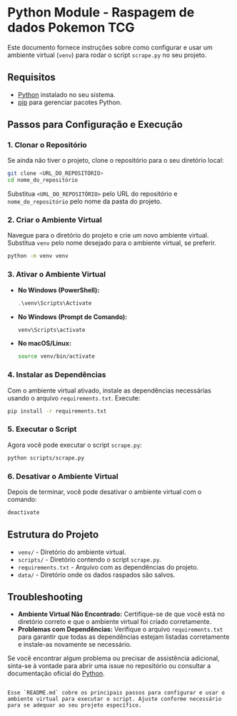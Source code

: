 # Python Module - Raspagem de dados Pokemon TCG

Este documento fornece instruções sobre como configurar e usar um ambiente virtual (`venv`) para rodar o script `scrape.py` no seu projeto. 

## Requisitos

- [Python](https://www.python.org/downloads/) instalado no seu sistema.
- [pip](https://pip.pypa.io/en/stable/) para gerenciar pacotes Python.

## Passos para Configuração e Execução

### 1. **Clonar o Repositório**

Se ainda não tiver o projeto, clone o repositório para o seu diretório local:

```bash
git clone <URL_DO_REPOSITÓRIO>
cd nome_do_repositório
```

Substitua `<URL_DO_REPOSITÓRIO>` pelo URL do repositório e `nome_do_repositório` pelo nome da pasta do projeto.

### 2. **Criar o Ambiente Virtual**

Navegue para o diretório do projeto e crie um novo ambiente virtual. Substitua `venv` pelo nome desejado para o ambiente virtual, se preferir.

```bash
python -m venv venv
```

### 3. **Ativar o Ambiente Virtual**

- **No Windows (PowerShell):**

  ```powershell
  .\venv\Scripts\Activate
  ```

- **No Windows (Prompt de Comando):**

  ```cmd
  venv\Scripts\activate
  ```

- **No macOS/Linux:**

  ```bash
  source venv/bin/activate
  ```

### 4. **Instalar as Dependências**

Com o ambiente virtual ativado, instale as dependências necessárias usando o arquivo `requirements.txt`. Execute:

```bash
pip install -r requirements.txt
```

### 5. **Executar o Script**

Agora você pode executar o script `scrape.py`:

```bash
python scripts/scrape.py
```

### 6. **Desativar o Ambiente Virtual**

Depois de terminar, você pode desativar o ambiente virtual com o comando:

```bash
deactivate
```

## Estrutura do Projeto

- `venv/` - Diretório do ambiente virtual.
- `scripts/` - Diretório contendo o script `scrape.py`.
- `requirements.txt` - Arquivo com as dependências do projeto.
- `data/` - Diretório onde os dados raspados são salvos.

## Troubleshooting

- **Ambiente Virtual Não Encontrado:** Certifique-se de que você está no diretório correto e que o ambiente virtual foi criado corretamente.
- **Problemas com Dependências:** Verifique o arquivo `requirements.txt` para garantir que todas as dependências estejam listadas corretamente e instale-as novamente se necessário.

Se você encontrar algum problema ou precisar de assistência adicional, sinta-se à vontade para abrir uma issue no repositório ou consultar a documentação oficial do [Python](https://docs.python.org/3/library/venv.html).

```

Esse `README.md` cobre os principais passos para configurar e usar o ambiente virtual para executar o script. Ajuste conforme necessário para se adequar ao seu projeto específico.
